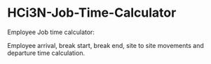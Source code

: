 # HCi3N-Job-Time-Calculator
Employee Job time calculator:

Employee arrival, break start, break end, site to site movements and departure time calculation.

